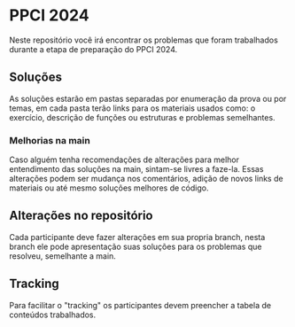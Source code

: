 # PPCI 2024
Neste repositório você irá encontrar os problemas que foram trabalhados durante a etapa de preparação do PPCI 2024.

## Soluções
As soluções estarão em pastas separadas por enumeração da prova ou por temas, em cada pasta terão links para os materiais usados como: o exercício, descrição de funções ou estruturas e problemas semelhantes.

### Melhorias na main
Caso alguém tenha recomendações de alterações para melhor entendimento das soluções na main, sintam-se livres a faze-la.
Essas alterações podem ser mudança nos comentários, adição de novos links de materiais ou até mesmo soluções melhores de código.

## Alterações no repositório
Cada participante deve fazer alterações em sua propria branch, nesta branch ele pode apresentação suas soluções para os problemas que resolveu, semelhante a main.

## Tracking 
Para facilitar o "tracking" os participantes devem preencher a tabela de conteúdos trabalhados.
